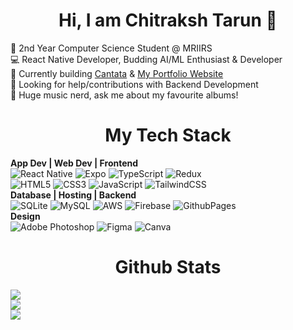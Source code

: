 <h1 align="center">Hi, I am Chitraksh Tarun 👋</h1>

🏫 2nd Year Computer Science Student @ MRIIRS<br>💻 React Native Developer, Budding AI/ML Enthusiast & Developer<br>🔧 Currently building [Cantata](https://github.com/ChitrakshTarun/Cantata) & [My Portfolio Website](https://github.com/ChitrakshTarun/Portfolio)<br>🤝	Looking for help/contributions with Backend Development<br>🎵 Huge music nerd, ask me about my favourite albums!

<h1 align="center">My Tech Stack</h1>

**App Dev | Web Dev | Frontend**<br>![React Native](https://img.shields.io/badge/react_native-%2320232a.svg?style=for-the-badge&logo=react&logoColor=%2361DAFB) ![Expo](https://img.shields.io/badge/expo-1C1E24?style=for-the-badge&logo=expo&logoColor=#D04A37) ![TypeScript](https://img.shields.io/badge/typescript-%23007ACC.svg?style=for-the-badge&logo=typescript&logoColor=white) ![Redux](https://img.shields.io/badge/redux-%23593d88.svg?style=for-the-badge&logo=redux&logoColor=white)<br>![HTML5](https://img.shields.io/badge/html5-%23E34F26.svg?style=for-the-badge&logo=html5&logoColor=white) ![CSS3](https://img.shields.io/badge/css3-%231572B6.svg?style=for-the-badge&logo=css3&logoColor=white) ![JavaScript](https://img.shields.io/badge/javascript-%23323330.svg?style=for-the-badge&logo=javascript&logoColor=%23F7DF1E) ![TailwindCSS](https://img.shields.io/badge/tailwindcss-%2338B2AC.svg?style=for-the-badge&logo=tailwind-css&logoColor=white)<br>**Database | Hosting | Backend**<br>![SQLite](https://img.shields.io/badge/sqlite-%2307405e.svg?style=for-the-badge&logo=sqlite&logoColor=white) ![MySQL](https://img.shields.io/badge/mysql-%2300000f.svg?style=for-the-badge&logo=mysql&logoColor=white) ![AWS](https://img.shields.io/badge/AWS-%23FF9900.svg?style=for-the-badge&logo=amazon-aws&logoColor=white) ![Firebase](https://img.shields.io/badge/firebase-%23039BE5.svg?style=for-the-badge&logo=firebase) ![GithubPages](https://img.shields.io/badge/github%20pages-121013?style=for-the-badge&logo=github&logoColor=white)<br>**Design**<br>![Adobe Photoshop](https://img.shields.io/badge/adobe%20photoshop-%2331A8FF.svg?style=for-the-badge&logo=adobe%20photoshop&logoColor=white) ![Figma](https://img.shields.io/badge/figma-%23F24E1E.svg?style=for-the-badge&logo=figma&logoColor=white) ![Canva](https://img.shields.io/badge/Canva-%2300C4CC.svg?style=for-the-badge&logo=Canva&logoColor=white) 

<h1 align="center">Github Stats</h1>

![](https://github-readme-stats.vercel.app/api/top-langs/?username=ChitrakshTarun&theme=onedark&hide_border=false&include_all_commits=true&count_private=true&layout=compact)<br>
![](https://github-readme-streak-stats.herokuapp.com/?user=ChitrakshTarun&theme=onedark&hide_border=false)<br/>
![](https://github-contributor-stats.vercel.app/api?username=ChitrakshTarun&limit=5&theme=onedark&combine_all_yearly_contributions=true)

<!-- Proudly created with GPRM ( https://gprm.itsvg.in ) -->
